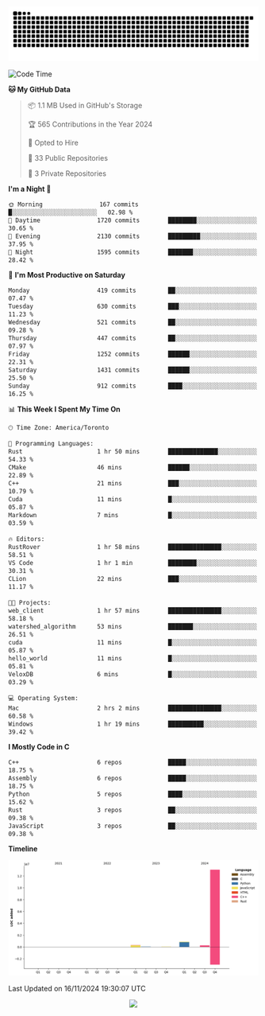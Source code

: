<picture>
  <source media="(prefers-color-scheme: dark)" srcset="https://raw.githubusercontent.com/kkli08/kkli08/output/github-contribution-grid-snake-dark.svg">
  <source media="(prefers-color-scheme: light)" srcset="https://raw.githubusercontent.com/kkli08/kkli08/output/github-contribution-grid-snake.svg">
  <img alt="github contribution grid snake animation" src="https://raw.githubusercontent.com/kkli08/kkli08/output/github-contribution-grid-snake.svg">
</picture>


<!--START_SECTION:waka-->
![Code Time](http://img.shields.io/badge/Code%20Time-86%20hrs%2030%20mins-blue)

**🐱 My GitHub Data** 

> 📦 1.1 MB Used in GitHub's Storage 
 > 
> 🏆 565 Contributions in the Year 2024
 > 
> 💼 Opted to Hire
 > 
> 📜 33 Public Repositories 
 > 
> 🔑 3 Private Repositories 
 > 
**I'm a Night 🦉** 

```text
🌞 Morning                167 commits         █░░░░░░░░░░░░░░░░░░░░░░░░   02.98 % 
🌆 Daytime                1720 commits        ████████░░░░░░░░░░░░░░░░░   30.65 % 
🌃 Evening                2130 commits        █████████░░░░░░░░░░░░░░░░   37.95 % 
🌙 Night                  1595 commits        ███████░░░░░░░░░░░░░░░░░░   28.42 % 
```
📅 **I'm Most Productive on Saturday** 

```text
Monday                   419 commits         ██░░░░░░░░░░░░░░░░░░░░░░░   07.47 % 
Tuesday                  630 commits         ███░░░░░░░░░░░░░░░░░░░░░░   11.23 % 
Wednesday                521 commits         ██░░░░░░░░░░░░░░░░░░░░░░░   09.28 % 
Thursday                 447 commits         ██░░░░░░░░░░░░░░░░░░░░░░░   07.97 % 
Friday                   1252 commits        ██████░░░░░░░░░░░░░░░░░░░   22.31 % 
Saturday                 1431 commits        ██████░░░░░░░░░░░░░░░░░░░   25.50 % 
Sunday                   912 commits         ████░░░░░░░░░░░░░░░░░░░░░   16.25 % 
```


📊 **This Week I Spent My Time On** 

```text
🕑︎ Time Zone: America/Toronto

💬 Programming Languages: 
Rust                     1 hr 50 mins        ██████████████░░░░░░░░░░░   54.33 % 
CMake                    46 mins             ██████░░░░░░░░░░░░░░░░░░░   22.89 % 
C++                      21 mins             ███░░░░░░░░░░░░░░░░░░░░░░   10.79 % 
Cuda                     11 mins             █░░░░░░░░░░░░░░░░░░░░░░░░   05.87 % 
Markdown                 7 mins              █░░░░░░░░░░░░░░░░░░░░░░░░   03.59 % 

🔥 Editors: 
RustRover                1 hr 58 mins        ███████████████░░░░░░░░░░   58.51 % 
VS Code                  1 hr 1 min          ████████░░░░░░░░░░░░░░░░░   30.31 % 
CLion                    22 mins             ███░░░░░░░░░░░░░░░░░░░░░░   11.17 % 

🐱‍💻 Projects: 
web_client               1 hr 57 mins        ███████████████░░░░░░░░░░   58.18 % 
watershed_algorithm      53 mins             ███████░░░░░░░░░░░░░░░░░░   26.51 % 
cuda                     11 mins             █░░░░░░░░░░░░░░░░░░░░░░░░   05.87 % 
hello_world              11 mins             █░░░░░░░░░░░░░░░░░░░░░░░░   05.81 % 
VeloxDB                  6 mins              █░░░░░░░░░░░░░░░░░░░░░░░░   03.29 % 

💻 Operating System: 
Mac                      2 hrs 2 mins        ███████████████░░░░░░░░░░   60.58 % 
Windows                  1 hr 19 mins        ██████████░░░░░░░░░░░░░░░   39.42 % 
```

**I Mostly Code in C** 

```text
C++                      6 repos             █████░░░░░░░░░░░░░░░░░░░░   18.75 % 
Assembly                 6 repos             █████░░░░░░░░░░░░░░░░░░░░   18.75 % 
Python                   5 repos             ████░░░░░░░░░░░░░░░░░░░░░   15.62 % 
Rust                     3 repos             ██░░░░░░░░░░░░░░░░░░░░░░░   09.38 % 
JavaScript               3 repos             ██░░░░░░░░░░░░░░░░░░░░░░░   09.38 % 
```



**Timeline**

![Lines of Code chart](https://raw.githubusercontent.com/kkli08/kkli08/main/assets/bar_graph.png)


 Last Updated on 16/11/2024 19:30:07 UTC
<!--END_SECTION:waka-->


<div align="center">
    <img  src="https://github-readme-streak-stats.herokuapp.com/?user=kkli08&theme=cobalt" />
</div>

<br/>
<br/>
<br/>
